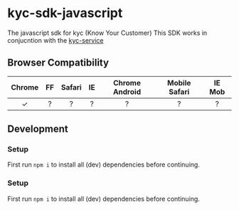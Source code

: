 # kyc-sdk-javascript
The javascript sdk for kyc (Know Your Customer)
This SDK works in conjucntion with the [kyc-service](https://github.com/cmdotcom/kyc-service)


## Browser Compatibility
| Chrome |  FF  | Safari |  IE  | Chrome Android | Mobile Safari | IE Mob |
| :----: | :--: | :----: | :--: | :------------: | :-----------: | :----: |
|    ✓   |  ?  |    ?   |  ?  |       ?        |       ?       |    ?   |


## Development

### Setup

First run `npm i` to install all (dev) dependencies before continuing.

### Setup

First run `npm i` to install all (dev) dependencies before continuing.
